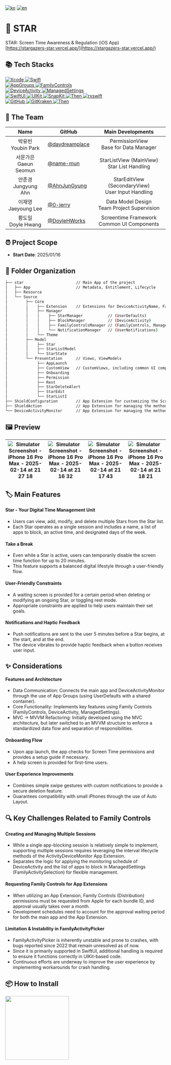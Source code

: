 [![ko](https://img.shields.io/badge/lang-ko-blue.svg)](https://github.com/iOS05-Stargazers/STAR/blob/develop/README.md)
[![en](https://img.shields.io/badge/lang-en-red.svg)](https://github.com/iOS05-Stargazers/STAR/blob/develop/README.en.md)

# 📱 STAR
STAR: Screen Time Awareness & Regulation (iOS App)
<br>
[https://stargazers-star.vercel.app/](https://stargazers-star.vercel.app/)

## 📚 Tech Stacks
<div>
  <a href="https://developer.apple.com/xcode/" target="_blank">
    <img src="https://img.shields.io/badge/Xcode_16.1-147EFB?style=for-the-badge&logo=xcode&logoColor=white" alt="Xcode">
  </a>
  <a href="https://swift.org/" target="_blank">
    <img src="https://img.shields.io/badge/Swift_5-F05138?style=for-the-badge&logo=swift&logoColor=white" alt="Swift">
  </a>
  <br>
  <a href="https://developer.apple.com/documentation/xcode/configuring-app-groups" target="_blank">
    <img src="https://img.shields.io/badge/AppGroups-2396F3?style=for-the-badge&logo=apple&logoColor=white" alt="AppGroups">
  </a>
  <a href="https://developer.apple.com/documentation/familycontrols" target="_blank">
    <img src="https://img.shields.io/badge/FamilyControls-2396F3?style=for-the-badge&logo=apple&logoColor=white" alt="FamilyControls">
  </a>
  <br>
    <a href="https://developer.apple.com/documentation/deviceactivity" target="_blank">
    <img src="https://img.shields.io/badge/DeviceActivity-2396F3?style=for-the-badge&logo=apple&logoColor=white" alt="DeviceActivity">
  </a>
  <a href="https://developer.apple.com/documentation/managedsettings" target="_blank">
    <img src="https://img.shields.io/badge/ManagedSettings-2396F3?style=for-the-badge&logo=apple&logoColor=white" alt="ManagedSettings">
  </a>
  <br>
  <a href="https://developer.apple.com/xcode/swiftui/" target="_blank">
    <img src="https://img.shields.io/badge/SwiftUI-2396F3?style=for-the-badge&logo=apple&logoColor=white" alt="SwiftUI">
  </a>
  <a href="https://developer.apple.com/documentation/uikit" target="_blank">
    <img src="https://img.shields.io/badge/UIKit-2396F3?style=for-the-badge&logo=uikit&logoColor=white" alt="UIKit">
  </a>
  <a href="https://github.com/SnapKit/SnapKit" target="_blank">
    <img src="https://img.shields.io/badge/SnapKit-00aeb9?style=for-the-badge&logoColor=white" alt="SnapKit">
  </a>
  <a href="https://github.com/devxoul/Then" target="_blank">
    <img src="https://img.shields.io/badge/Then-00aeb9?style=for-the-badge&logoColor=white" alt="Then">
  </a>
  <a href="https://github.com/ReactiveX/RxSwift" target="_blank">
    <img src="https://img.shields.io/badge/rxswift-B7178C?style=for-the-badge&logoColor=white" alt="rxswift">
  </a>
  <br>
  <a href="https://github.com/" target="_blank">
    <img src="https://img.shields.io/badge/github-181717?style=for-the-badge&logo=github&logoColor=white" alt="GitHub">
  </a>
  <a href="https://www.gitkraken.com/" target="_blank">
    <img src="https://img.shields.io/badge/gitkraken-179287?style=for-the-badge&logo=gitkraken&logoColor=white" alt="GitKraken">
  </a>
  <a href="https://git-fork.com/" target="_blank">
    <img src="https://img.shields.io/badge/fork-1c8dfc?style=for-the-badge&logoColor=white" alt="Then">
  </a>
  <br>
</div>

## 👥 The Team
| Name     | GitHub   | Main Developments |
|:--------:| -------- |:-----------------:|
| 박유빈 <br> Youbin Park | [@daydreamplace](https://github.com/daydreamplace) | PermissionView <br> Base for Data Manager |
| 서문가은 <br> Gaeun Seomun | [@name-mun](https://github.com/name-mun) | StarListView (MainView) <br> Star List Handling |
| 안준경 <br> Jungyung Ahn | [@AhnJunGyung](https://github.com/AhnJunGyung) | StarEditView (SecondaryView) <br> User Input Handling |
| 이재영 <br> Jaeyoung Lee | [@0-jerry](https://github.com/0-jerry) | Data Model Design <br> Team Project Supervision |
| 황도일 <br> Doyle Hwang | [@DoyleHWorks](https://github.com/DoyleHWorks) | Screentime Framework <br> Common UI Components |

## ⏰ Project Scope
- **Start Date**: 2025/01/16

## 📂 Folder Organization
```bash
├── star                       // Main App of the project
│   ├── App                    // Metadata, Entitlement, Lifecycle
│   ├── Resource
│   └── Source
│        ├── Core
│        │    ├── Extension    // Extensions for DeviceActivityName, FamilyActivitySelection, UserDefaults, etc.
│        │    ├── Manager
│        │    │    ├── StarManager           // (UserDefaults)
│        │    │    ├── BlockManager          // (DeviceActivity)
│        │    │    ├── FamilyControlsManager // (FamilyControls, ManagedSettings)
│        │    │    └── NotificationManager   // (UserNotifications)
│        │    └── Theme
│        ├── Model
│        │    ├── Star
│        │    ├── StarListModel
│        │    └── StarState
│        └── Presentation      // Views, ViewModels
│             ├── AppLaunch
│             ├── CustomView   // CustomViews, including common UI components
│             ├── Onboarding
│             ├── Permission
│             ├── Rest
│             ├── StarDeleteAlert
│             ├── StarEdit
│             └── StarListI
├── ShieldConfiguration        // App Extension for customizing the Screen Time screen that restricts app usage
├── ShieldAction               // App Extension for managing the methods invoked from the Screen Time screen that restricts app usage
└── DeviceActivityMonitor      // App Extension for managing the methods invoked according to the created Screen Time schedule
```

## 🖼️ Preview

|![Simulator Screenshot - iPhone 16 Pro Max - 2025-02-14 at 21 27 18](https://github.com/user-attachments/assets/82efbe15-dc92-4779-95ad-392bfd9be2ce)|![Simulator Screenshot - iPhone 16 Pro Max - 2025-02-14 at 21 16 32](https://github.com/user-attachments/assets/4749ca58-c445-49af-8d4e-2a52b787200c)|![Simulator Screenshot - iPhone 16 Pro Max - 2025-02-14 at 21 17 43](https://github.com/user-attachments/assets/eb80bbf8-6064-44bb-943d-63e143ad17cd)|![Simulator Screenshot - iPhone 16 Pro Max - 2025-02-14 at 21 18 21](https://github.com/user-attachments/assets/99e29c5d-ec64-4868-9f3e-f9a8be39ae61)|
|---|---|---|---|

## 🏷 Main Features
#### Star - Your Digital Time Management Unit
- Users can view, add, modify, and delete multiple Stars from the Star list.
- Each Star operates as a single session and includes a name, a list of apps to block, an active time, and designated days of the week.

#### Take a Break
- Even while a Star is active, users can temporarily disable the screen time function for up to 20 minutes.
- This feature supports a balanced digital lifestyle through a user-friendly flow.

#### User-Friendly Constraints
- A waiting screen is provided for a certain period when deleting or modifying an ongoing Star, or toggling rest mode.
- Appropriate constraints are applied to help users maintain their set goals.

#### Notifications and Haptic Feedback
- Push notifications are sent to the user 5 minutes before a Star begins, at the start, and at the end.
- The device vibrates to provide haptic feedback when a button receives user input.

## ✨ Considerations
#### Features and Architecture
- Data Communication: Connects the main app and DeviceActivityMonitor through the use of App Groups (using UserDefaults with a shared container).
- Core Functionality: Implements key features using Family Controls (FamilyControls, DeviceActivity, ManagedSettings).
- MVC → MVVM Refactoring: Initially developed using the MVC architecture, but later switched to an MVVM structure to enforce a standardized data flow and separation of responsibilities.

#### Onboarding Flow
- Upon app launch, the app checks for Screen Time permissions and provides a setup guide if necessary.
- A help screen is provided for first-time users.

#### User Experience Improvements
- Combines simple swipe gestures with custom notifications to provide a secure deletion feature.
- Guarantees compatibility with small iPhones through the use of Auto Layout.

## 🔍 Key Challenges Related to Family Controls
#### Creating and Managing Multiple Sessions
- While a single app-blocking session is relatively simple to implement, supporting multiple sessions requires leveraging the interval lifecycle methods of the ActivityDeviceMonitor App Extension.
- Separates the logic for applying the monitoring schedule of DeviceActivity and the list of apps to block in ManagedSettings (FamilyActivitySelection) for flexible management.

#### Requesting Family Controls for App Extensions
- When utilizing an App Extension, Family Controls (Distribution) permissions must be requested from Apple for each bundle ID, and approval usually takes over a month.
- Development schedules need to account for the approval waiting period for both the main app and the App Extension.

#### Limitation & Instability in FamilyActivityPicker
- FamilyActivityPicker is inherently unstable and prone to crashes, with bugs reported since 2022 that remain unresolved as of now.
- Since it is primarily supported in SwiftUI, additional handling is required to ensure it functions correctly in UIKit-based code.
- Continuous efforts are underway to improve the user experience by implementing workarounds for crash handling.

## 📦 How to Install 
<div align="left">
  <a href = "https://apps.apple.com/kr/app/%EC%8A%A4%ED%83%80-star-%EC%8A%A4%ED%81%AC%EB%A6%B0%ED%83%80%EC%9E%84-%EA%B4%80%EB%A6%AC/id6740698293?l=en-GB">
    <img  width=200  src="https://github.com/user-attachments/assets/46f5bb61-cb16-45e6-8de1-b1fed97d51a7"/>
  </a>
</div>

